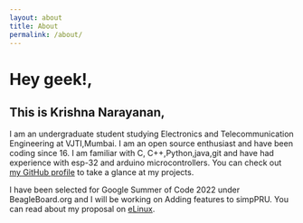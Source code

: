 ```yaml
---
layout: about
title: About
permalink: /about/
---
```


# Hey geek!,
## This is Krishna Narayanan,
I am an undergraduate student studying Electronics and Telecommunication Engineering at VJTI,Mumbai. I am an open source enthusiast and have been coding since 16. I am familiar with C, C++,Python,java,git and have had experience with esp-32 and arduino microcontrollers.
You can check out [my GitHub profile](https://github.com/Krishna-13-cyber) to take a glance at my projects.

I have been selected for Google Summer of Code 2022 under BeagleBoard.org and I will be
working on Adding features to simpPRU. You can read about my proposal on [eLinux](https://elinux.org/BeagleBoard/GSoC/2022_Proposal/Adding_features_to_simpPRU).
